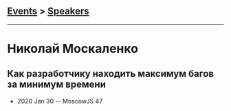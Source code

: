 ## [Events](../README.md) > [Speakers](../speakers.md)
---

# Николай Москаленко

## Как разработчику находить максимум багов за минимум времени
- 2020 Jan 30 -- MoscowJS 47    

